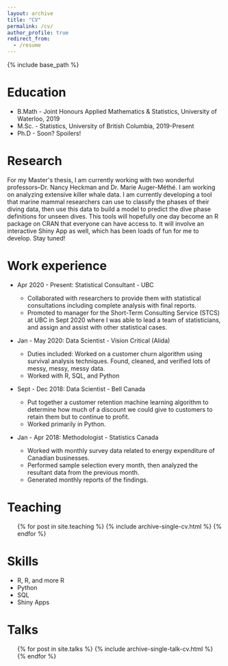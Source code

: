 ```yaml
---
layout: archive
title: "CV"
permalink: /cv/
author_profile: true
redirect_from:
  - /resume
---
```


{% include base_path %}

Education
======
* B.Math - Joint Honours Applied Mathematics & Statistics, University of Waterloo, 2019
* M.Sc. - Statistics, University of British Columbia, 2019-Present
* Ph.D - Soon? Spoilers!

Research
======
For my Master's thesis, I am currently working with two wonderful professors–Dr. Nancy Heckman and Dr. Marie Auger-Méthé. I am working on analyzing extensive killer whale data. I am currently developing a tool that marine mammal researchers can use to classify the phases of their diving data, then use this data to build a model to predict the dive phase definitions for unseen dives. This tools will hopefully one day become an R package on CRAN that everyone can have access to. It will involve an interactive Shiny App as well, which has been loads of fun for me to develop. Stay tuned!

Work experience
======
* Apr 2020 - Present: Statistical Consultant - UBC
  * Collaborated with researchers to provide them with statistical consultations including complete analysis with final reports.
  * Promoted to manager for the Short-Term Consulting Service (STCS) at UBC in Sept 2020 where I was able to lead a team of statisticians, and assign and assist with other statistical cases.  

* Jan - May 2020: Data Scientist - Vision Critical (Alida)
  * Duties included: Worked on a customer churn algorithm using survival analysis techniques. Found, cleaned, and verified lots of messy, messy, messy data.
  * Worked with R, SQL, and Python

* Sept - Dec 2018: Data Scientist - Bell Canada
  * Put together a customer retention machine learning algorithm to determine how much of a discount we could give to customers to retain them but to continue to profit.
  * Worked primarily in Python. 
  
* Jan - Apr 2018: Methodologist - Statistics Canada
  * Worked with monthly survey data related to energy expenditure of Canadian businesses.
  * Performed sample selection every month, then analyzed the resultant data from the previous month.
  * Generated monthly reports of the findings.
  
Teaching
======
  <ul>{% for post in site.teaching %}
    {% include archive-single-cv.html %}
  {% endfor %}</ul>  
  
Skills
======
* R, R, and more R
* Python
* SQL
* Shiny Apps
 
Talks
======
  <ul>{% for post in site.talks %}
    {% include archive-single-talk-cv.html %}
  {% endfor %}</ul>
  
